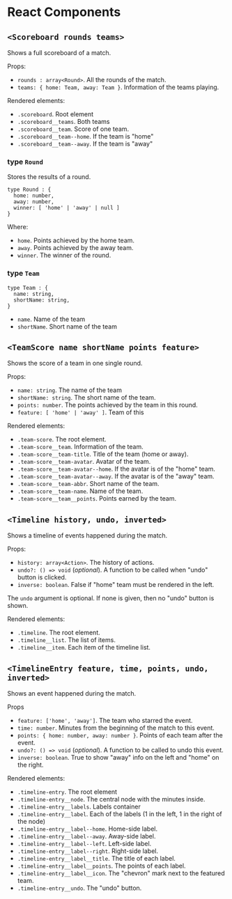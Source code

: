 # React Components

## `<Scoreboard rounds teams>`

Shows a full scoreboard of a match.

Props:

* `rounds : array<Round>`. All the rounds of the match.
* `teams: { home: Team, away: Team }`. Information of the teams playing.

Rendered elements:

* `.scoreboard`. Root element
* `.scoreboard__teams`. Both teams
* `.scoreboard__team`. Score of one team.
* `.scoreboard__team--home`. If the team is "home"
* `.scoreboard__team--away`. If the team is "away"

### type `Round`

Stores the results of a round.

```
type Round : {
  home: number,
  away: number,
  winner: [ 'home' | 'away' | null ]
}
```

Where:

* `home`. Points achieved by the home team.
* `away`. Points achieved by the away team.
* `winner`. The winner of the round.

### type `Team`

```
type Team : {
  name: string,
  shortName: string,
}
```

* `name`. Name of the team
* `shortName`. Short name of the team


## `<TeamScore name shortName points feature>`

Shows the score of a team in one single round.

Props:

* `name: string`. The name of the team
* `shortName: string`. The short name of the team.
* `points: number`. The points achieved by the team in this round.
* `feature: [ 'home' | 'away' ]`. Team of this

Rendered elements:

* `.team-score`. The root element.
* `.team-score__team`. Information of the team.
* `.team-score__team-title`. Title of the team (home or away).
* `.team-score__team-avatar`. Avatar of the team.
* `.team-score__team-avatar--home`. If the avatar is of the "home" team.
* `.team-score__team-avatar--away`. If the avatar is of the "away" team.
* `.team-score__team-abbr`. Short name of the team.
* `.team-score__team-name`. Name of the team.
* `.team-score__team__points`. Points earned by the team.

## `<Timeline history, undo, inverted>`

Shows a timeline of events happened during the match.

Props:

* `history: array<Action>`. The history of actions.
* `undo?: () => void` (*optional*). A function to be called when "undo" button is clicked.
* `inverse: boolean`. False if "home" team must be rendered in the left.

The `undo` argument is optional. If none is given, then no "undo" button is shown.

Rendered elements:

* `.timeline`. The root element.
* `.timeline__list`. The list of items.
* `.timeline__item`. Each item of the timeline list.

## `<TimelineEntry feature, time, points, undo, inverted>`

Shows an event happened during the match.

Props

* `feature: ['home', 'away']`. The team who starred the event.
* `time: number`. Minutes from the beginning of the match to this event.
* `points: { home: number, away: number }`. Points of each team after the event.
* `undo?: () => void` (*optional*). A function to be called to undo this event.
* `inverse: boolean`. True to show "away" info on the left and "home" on the right.

Rendered elements:

* `.timeline-entry`. The root element
* `.timeline-entry__node`. The central node with the minutes inside.
* `.timeline-entry__labels`. Labels container
* `.timeline-entry__label`. Each of the labels (1 in the left, 1 in the right of the node)
* `.timeline-entry__label--home`. Home-side label.
* `.timeline-entry__label--away`. Away-side label.
* `.timeline-entry__label--left`. Left-side label.
* `.timeline-entry__label--right`. Right-side label.
* `.timeline-entry__label__title`. The title of each label.
* `.timeline-entry__label__points`. The points of each label.
* `.timeline-entry__label__icon`. The "chevron" mark next to the featured team.
* `.timeline-entry__undo`. The "undo" button.
